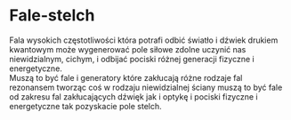 # Fale-stelch
Fala wysokich częstotliwości która potrafi odbić światło i dźwiek drukiem kwantowym może wygenerować pole siłowe zdolne uczynić nas niewidzialnym, cichym, i odbijać pociski różnej generacji fizyczne i energetyczne.  
Muszą to być fale i generatory które zakłucają różne rodzaje fal rezonansem tworząc coś w rodzaju niewidzialnej ściany muszą to być fale od zakresu fal zakłucających dźwięk jak i optykę i pociski fizyczne i energetyczne tak pozyskacie pole stelch.  
